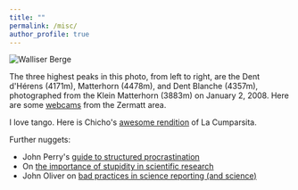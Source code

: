 ```yaml
---
title: ""
permalink: /misc/
author_profile: true
---
```


![Walliser Berge](https://thegricean.github.io/files/matterhorn.jpg)

The three highest peaks in this photo, from left to right, are the Dent d'Hérens (4171m), Matterhorn (4478m), and Dent Blanche (4357m), photographed from the Klein Matterhorn (3883m) on January 2, 2008. Here are some [webcams](https://www.zermatt.ch/en/Webcams) from the Zermatt area.

I love tango. Here is Chicho's [awesome rendition](http://www.youtube.com/watch?v=CPbEaZYUVtA) of La Cumparsita.

Further nuggets:
- John Perry's [guide to structured procrastination](http://www.structuredprocrastination.com/)
- On [the importance of stupidity in scientific research](https://sites.google.com/site/judithdegen/misc/scientific_stupidity.pdf?attredirects=0)
- John Oliver on [bad practices in science reporting (and science)](https://www.youtube.com/watch?v=0Rnq1NpHdmw)
